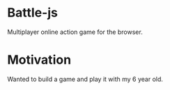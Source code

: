 # Battle-js

Multiplayer online action game for the browser.

# Motivation

Wanted to build a game and play it with my 6 year old.